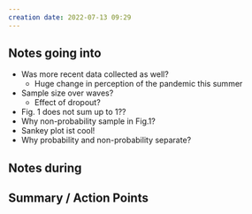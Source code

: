 ```yaml
---
creation date: 2022-07-13 09:29
---
```



## Notes going into
- Was more recent data collected as well?
	- Huge change in perception of the pandemic this summer
- Sample size over waves?
	- Effect of dropout?
- Fig. 1 does not sum up to 1??
- Why non-probability sample in Fig.1? 
- Sankey plot ist cool!
- Why probability and non-probability separate?

## Notes during


## Summary / Action Points

